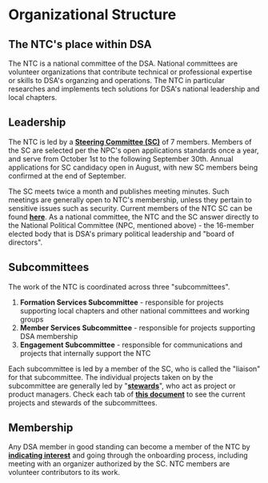# Organizational Structure

## The NTC's place within DSA

The NTC is a national committee of the DSA. National committees are volunteer organizations that contribute technical or professional expertise or skills to DSA's organzing and operations. The NTC in particular researches and implements tech solutions for DSA's national leadership and local chapters.

## Leadership

The NTC is led by a **[Steering Committee (SC)](/docs/steering-committee.md)** of 7 members. Members of the SC are selected per the NPC's open applications standards once a year, and serve from October 1st to the following September 30th. Annual applications for SC candidacy open in August, with new SC members being confirmed at the end of September.

The SC meets twice a month and publishes meeting minutes. Such meetings are generally open to NTC's membership, unless they pertain to sensitive issues such as security. Current members of the NTC SC can be found **[here](https://docs.google.com/spreadsheets/d/1n3i9pnLHmOJ4yOFM9rBIzuDEoakuzphUpMMTPc2iY4A/edit?usp=sharing)**. As a national committee, the NTC and the SC answer directly to the National Political Committee (NPC, mentioned above) - the 16-member elected body that is DSA's primary political leadership and "board of directors".

## Subcommittees

The work of the NTC is coordinated across three "subcommittees". 
  1. **Formation Services Subcommittee** - responsible for projects supporting local chapters and other national committees and working groups
  2. **Member Services Subcommittee** - responsible for projects supporting DSA membership
  3. **Engagement Subcommittee** - responsible for communications and projects that internally support the NTC

Each subcommittee is led by a member of the SC, who is called the "liaison" for that subcommittee. The individual projects taken on by the subcommittee are generally led by "**[stewards](/docs/stewards.md)**", who act as project or product managers. Check each tab of **[this document](https://docs.google.com/spreadsheets/d/1n3i9pnLHmOJ4yOFM9rBIzuDEoakuzphUpMMTPc2iY4A/edit?usp=sharing)** to see the current projects and stewards of the subcommittees. 

## Membership

Any DSA member in good standing can become a member of the NTC by **[indicating interest](https://tech.dsausa.org/join-us/)** and going through the onboarding process, including meeting with an organizer authorized by the SC. NTC members are volunteer contributors to its work.